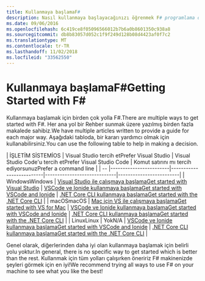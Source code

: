 ```yaml
---
title: Kullanmaya başlamaF#
description: Nasıl kullanmaya başlayacağınızı öğrenmek F# programlama dili .NET içinde.
ms.date: 09/06/2016
ms.openlocfilehash: 6c419ce8f05096566012b7b6a0b8601350c938a8
ms.sourcegitcommit: db8b83057d052c1f9f249d128b08d4423af0f7c2
ms.translationtype: MT
ms.contentlocale: tr-TR
ms.lasthandoff: 11/02/2018
ms.locfileid: "33562550"
---
```

# <a name="getting-started-with-f"></a><span data-ttu-id="7e93c-103">Kullanmaya başlamaF#</span><span class="sxs-lookup"><span data-stu-id="7e93c-103">Getting Started with F#</span></span> #

<span data-ttu-id="7e93c-104">Kullanmaya başlamak için birden çok yolla F#.</span><span class="sxs-lookup"><span data-stu-id="7e93c-104">There are multiple ways to get started with F#.</span></span>  <span data-ttu-id="7e93c-105">Her ana yol bir Rehber sunmak üzere yazılmış birden fazla makalede sahibiz.</span><span class="sxs-lookup"><span data-stu-id="7e93c-105">We have multiple articles written to provide a guide for each major way.</span></span>  <span data-ttu-id="7e93c-106">Aşağıdaki tabloda, bir kararı yardımcı olmak için kullanabilirsiniz.</span><span class="sxs-lookup"><span data-stu-id="7e93c-106">You can use the following table to help in making a decision.</span></span>

| <span data-ttu-id="7e93c-107">İŞLETİM SİSTEMİ</span><span class="sxs-lookup"><span data-stu-id="7e93c-107">OS</span></span> | <span data-ttu-id="7e93c-108">Visual Studio tercih et</span><span class="sxs-lookup"><span data-stu-id="7e93c-108">Prefer Visual Studio</span></span> | <span data-ttu-id="7e93c-109">Visual Studio Code'u tercih et</span><span class="sxs-lookup"><span data-stu-id="7e93c-109">Prefer Visual Studio Code</span></span> | <span data-ttu-id="7e93c-110">Komut satırını mı tercih ediyorsunuz</span><span class="sxs-lookup"><span data-stu-id="7e93c-110">Prefer a command line</span></span> |
| -- |------------------------|--------------------------|-----------------------------|-------------------------|
| <span data-ttu-id="7e93c-111">Windows</span><span class="sxs-lookup"><span data-stu-id="7e93c-111">Windows</span></span> | [<span data-ttu-id="7e93c-112">Visual Studio ile çalışmaya başlama</span><span class="sxs-lookup"><span data-stu-id="7e93c-112">Get started with Visual Studio</span></span>](get-started-visual-studio.md) | [<span data-ttu-id="7e93c-113">VSCode ve Ionide kullanmaya başlama</span><span class="sxs-lookup"><span data-stu-id="7e93c-113">Get started with VSCode and Ionide</span></span>](get-started-vscode.md) | [<span data-ttu-id="7e93c-114">.NET Core CLI kullanmaya başlama</span><span class="sxs-lookup"><span data-stu-id="7e93c-114">Get started with the .NET Core CLI</span></span>](get-started-command-line.md) |
| <span data-ttu-id="7e93c-115">macOS</span><span class="sxs-lookup"><span data-stu-id="7e93c-115">macOS</span></span> | [<span data-ttu-id="7e93c-116">Mac için VS ile çalışmaya başlama</span><span class="sxs-lookup"><span data-stu-id="7e93c-116">Get started with VS for Mac</span></span>](get-started-with-visual-studio-for-mac.md) | [<span data-ttu-id="7e93c-117">VSCode ve Ionide kullanmaya başlama</span><span class="sxs-lookup"><span data-stu-id="7e93c-117">Get started with VSCode and Ionide</span></span>](get-started-vscode.md) | [<span data-ttu-id="7e93c-118">.NET Core CLI kullanmaya başlama</span><span class="sxs-lookup"><span data-stu-id="7e93c-118">Get started with the .NET Core CLI</span></span>](get-started-command-line.md) |
| <span data-ttu-id="7e93c-119">Linux</span><span class="sxs-lookup"><span data-stu-id="7e93c-119">Linux</span></span> | <span data-ttu-id="7e93c-120">Yok</span><span class="sxs-lookup"><span data-stu-id="7e93c-120">N/A</span></span> | [<span data-ttu-id="7e93c-121">VSCode ve Ionide kullanmaya başlama</span><span class="sxs-lookup"><span data-stu-id="7e93c-121">Get started with VSCode and Ionide</span></span>](get-started-vscode.md) | [<span data-ttu-id="7e93c-122">.NET Core CLI kullanmaya başlama</span><span class="sxs-lookup"><span data-stu-id="7e93c-122">Get started with the .NET Core CLI</span></span>](get-started-command-line.md) |

<span data-ttu-id="7e93c-123">Genel olarak, diğerlerinden daha iyi olan kullanmaya başlamak için belirli yolu yoktur.</span><span class="sxs-lookup"><span data-stu-id="7e93c-123">In general, there is no specific way to get started which is better than the rest.</span></span>  <span data-ttu-id="7e93c-124">Kullanmak için tüm yolları çalışırken öneririz F# makinenizde şeyleri görmek için en iyi!</span><span class="sxs-lookup"><span data-stu-id="7e93c-124">We recommend trying all ways to use F# on your machine to see what you like the best!</span></span>
